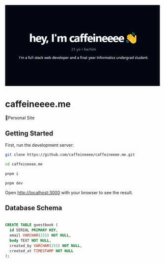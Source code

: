 <div align="center">
<a target="_blank" href="https://caffeineeee.me">
    <img alt='Personal Site' src="./src/app/opengraph-image.png" />
</a>
</div>

# caffeineeee.me

💠Personal Site

## Getting Started

First, run the development server:

```bash
git clone https://github.com/caffeineeee/caffeineeee.me.git
```

```bash
cd caffeineeee.me
```

```bash
pnpm i
```

```bash
pnpm dev
```

Open [http://localhost:3000](http://localhost:3000) with your browser to see the result.

## Database Schema

```sql

CREATE TABLE guestbook (
  id SERIAL PRIMARY KEY,
  email VARCHAR(255) NOT NULL,
  body TEXT NOT NULL,
  created_by VARCHAR(255) NOT NULL,
  created_at TIMESTAMP NOT NULL
);

```